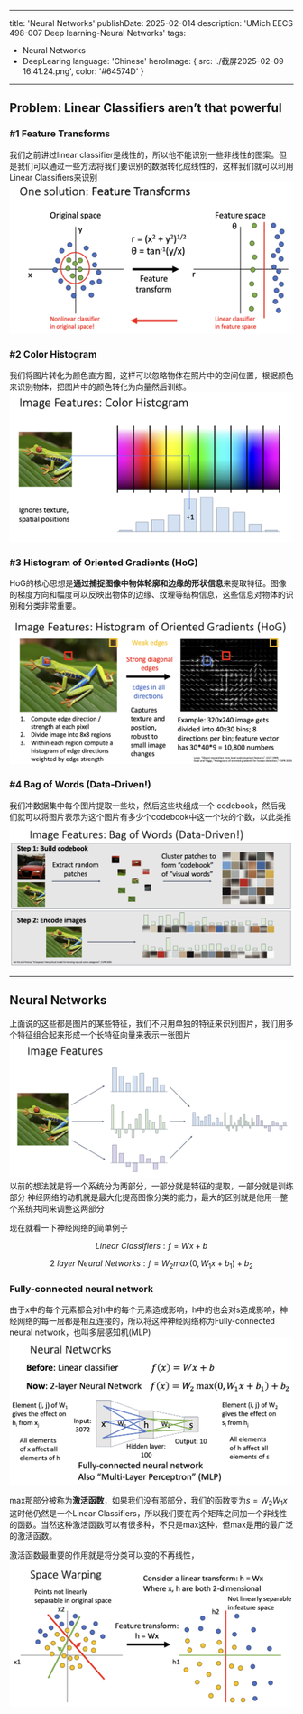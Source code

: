 
---
title: 'Neural Networks'
publishDate: 2025-02-014
description: 'UMich EECS 498-007 Deep learning-Neural Networks'
tags:
  - Neural Networks
  - DeepLearing
language: 'Chinese'
heroImage: { src: './截屏2025-02-09 16.41.24.png', color: '#64574D' }
---

## Problem: Linear Classifiers aren’t that powerful

### #1 Feature Transforms
我们之前讲过linear classifier是线性的，所以他不能识别一些非线性的图案。但是我们可以通过一些方法将我们要识别的数据转化成线性的，这样我们就可以利用Linear Classifiers来识别
![alt text](./截屏2025-02-09%2015.51.34.png)

### #2 Color Histogram
我们将图片转化为颜色直方图，这样可以忽略物体在照片中的空间位置，根据颜色来识别物体，把图片中的颜色转化为向量然后训练。
![alt text](./截屏2025-02-09%2015.57.34.png)

### #3 Histogram of Oriented Gradients (HoG)

HoG的核心思想是**通过捕捉图像中物体轮廓和边缘的形状信息**来提取特征。图像的梯度方向和幅度可以反映出物体的边缘、纹理等结构信息，这些信息对物体的识别和分类非常重要。

![alt text](./截屏2025-02-09%2015.59.11.png)

### #4 Bag of Words (Data-Driven!)

我们冲数据集中每个图片提取一些块，然后这些块组成一个 codebook，然后我们就可以将图片表示为这个图片有多少个codebook中这一个块的个数，以此类推
![alt text](./截屏2025-02-09%2016.13.30.png)

---
## Neural Networks

上面说的这些都是图片的某些特征，我们不只用单独的特征来识别图片，我们用多个特征组合起来形成一个长特征向量来表示一张图片
![alt text](./截屏2025-02-09%2016.17.44.png)
以前的想法就是将一个系统分为两部分，一部分就是特征的提取，一部分就是训练部分
神经网络的动机就是最大化提高图像分类的能力，最大的区别就是他用一整个系统共同来调整这两部分

现在就看一下神经网络的简单例子

$$
Linear\ Classifiers:f = Wx+b
$$

$$
2\ layer\ Neural\ Networks:f = W_2max(0,W_1x+b_1)+b_2
$$

### Fully-connected neural network

由于x中的每个元素都会对h中的每个元素造成影响，h中的也会对s造成影响，神经网络的每一层都是相互连接的，所以将这种神经网络称为Fully-connected neural network，也叫多层感知机(MLP)
![alt text](./截屏2025-02-09%2016.41.24.png)

max那部分被称为**激活函数**，如果我们没有那部分，我们的函数变为$s=W_2W_1x$ 这时他仍然是一个Linear Classifiers，所以我们要在两个矩阵之间加一个非线性的函数。当然这种激活函数可以有很多种，不只是max这种，但max是用的最广泛的激活函数。

激活函数最重要的作用就是将分类可以变的不再线性，
![alt text](./截屏2025-02-09%2022.39.21.png)
